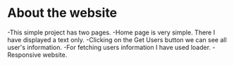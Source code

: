 # About the website
-This simple project has two pages.
-Home page is very simple. There I have displayed a text only.
-Clicking on the Get Users button we can see all user's information.
-For fetching users information I have used loader.
-Responsive website.
